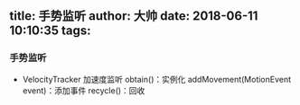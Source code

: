 title: 手势监听
author: 大帅
date: 2018-06-11 10:10:35
tags:
---
### 手势监听
 - VelocityTracker
 	  加速度监听
       obtain()：实例化
       addMovement(MotionEvent event)：添加事件
       recycle()：回收
      